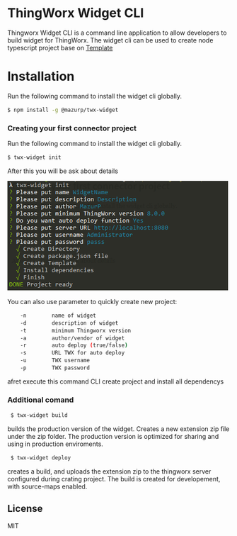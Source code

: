 # ThingWorx Widget CLI

Thingworx Widget CLI is a command line application to allow developers to build widget for ThingWorx. The widget cli can be used to create node typescript project base on  [Template](https://github.com/stefan-lacatus/ThingworxDemoWebpackWidget)

# Installation
Run the following command to install the widget cli globally.
```sh
$ npm install -g @mazurp/twx-widget
```
### Creating your first connector project
Run the following command to install the widget cli globally.
```sh
$ twx-widget init
```
After this you will be ask about details


![Init](https://github.com/mazurp/twx-widget-cli/blob/master/images/initImage.PNG)


You can also use parameter to quickly create new project:
```sh
    -n        name of widget
    -d        description of widget
    -t        minimum Thingworx version
    -a        author/vendor of widget
    -r        auto deploy (true/false)
    -s        URL TWX for auto deploy
    -u        TWX username
    -p        TWX password
```

afret execute this command CLI create project and install all dependencys  

### Additional comand
```sh
 $ twx-widget build
```
 builds the production version of the widget. Creates a new extension zip file under the zip folder. The production version is optimized for sharing and using in production enviroments.

```sh
 $ twx-widget deploy
```
creates a build, and uploads the extension zip to the thingworx server configured during crating project. The build is created for developement, with source-maps enabled.

License
----

MIT
